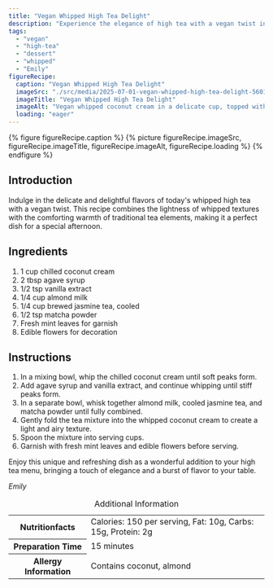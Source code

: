 ```yaml
---
title: "Vegan Whipped High Tea Delight"
description: "Experience the elegance of high tea with a vegan twist in this whipped tea delight, combining jasmine, matcha, and whipped coconut cream."
tags:
  - "vegan"
  - "high-tea"
  - "dessert"
  - "whipped"
  - "Emily"
figureRecipe: 
  caption: "Vegan Whipped High Tea Delight"
  imageSrc: "./src/media/2025-07-01-vegan-whipped-high-tea-delight-5601.png"
  imageTitle: "Vegan Whipped High Tea Delight"
  imageAlt: "Vegan whipped coconut cream in a delicate cup, topped with mint and edible flowers, set on a simple high tea table."
  loading: "eager"
---
```


{% figure figureRecipe.caption %}
{% picture figureRecipe.imageSrc, figureRecipe.imageTitle, figureRecipe.imageAlt, figureRecipe.loading %}
{% endfigure %}

## Introduction

Indulge in the delicate and delightful flavors of today's whipped high tea with a vegan twist. This recipe combines the lightness of whipped textures with the comforting warmth of traditional tea elements, making it a perfect dish for a special afternoon.

## Ingredients

1. 1 cup chilled coconut cream 
2. 2 tbsp agave syrup 
3. 1/2 tsp vanilla extract 
4. 1/4 cup almond milk 
5. 1/4 cup brewed jasmine tea, cooled 
6. 1/2 tsp matcha powder 
7. Fresh mint leaves for garnish 
8. Edible flowers for decoration

## Instructions

1. In a mixing bowl, whip the chilled coconut cream until soft peaks form. 
2. Add agave syrup and vanilla extract, and continue whipping until stiff peaks form. 
3. In a separate bowl, whisk together almond milk, cooled jasmine tea, and matcha powder until fully combined. 
4. Gently fold the tea mixture into the whipped coconut cream to create a light and airy texture. 
5. Spoon the mixture into serving cups. 
6. Garnish with fresh mint leaves and edible flowers before serving.

Enjoy this unique and refreshing dish as a wonderful addition to your high tea menu, bringing a touch of elegance and a burst of flavor to your table.

*Emily*

<table><caption class='sr-only'>Additional Information</caption><tr><th>Nutritionfacts</th><td>Calories: 150 per serving, Fat: 10g, Carbs: 15g, Protein: 2g&nbsp;</td></tr><tr><th>Preparation Time</th><td>15 minutes&nbsp;</td></tr><tr><th>Allergy Information</th><td>Contains coconut, almond&nbsp;</td></tr></table>

